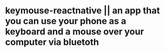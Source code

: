 # keymouse-reactnative || an app that you can use your phone as a keyboard and a mouse over your computer via bluetoth
